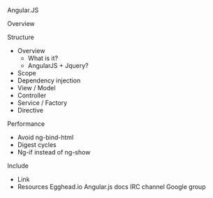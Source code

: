 Angular.JS

Overview

Structure
 - Overview
   - What is it?
   - AngularJS + Jquery?
 - Scope
 - Dependency injection
 - View / Model
 - Controller
 - Service / Factory
 - Directive

Performance
 - Avoid ng-bind-html
 - Digest cycles
 - Ng-if instead of ng-show

Include
 - Link
 - Resources
 	Egghead.io
 	Angular.js docs
 	IRC channel
 	Google group